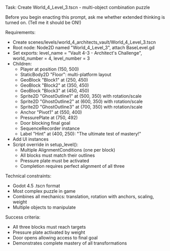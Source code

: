 Task: Create World_4_Level_3.tscn - multi-object combination puzzle

Before you begin enacting this prompt, ask me whether extended thinking is turned on.  (Tell me it should be ON!)

Requirements:
- Create scenes/levels/world_4_architects_vault/World_4_Level_3.tscn
- Root node: Node2D named "World_4_Level_3", attach BaseLevel.gd
- Set exports: level_name = "Vault 4-3 - Architect's Challenge", world_number = 4, level_number = 3
- Children:
  - Player at position (150, 500)
  - StaticBody2D "Floor": multi-platform layout
  - GeoBlock "Block1" at (250, 450)
  - GeoBlock "Block2" at (350, 450)
  - GeoBlock "Block3" at (450, 450)
  - Sprite2D "GhostOutline1" at (500, 350) with rotation/scale
  - Sprite2D "GhostOutline2" at (600, 350) with rotation/scale
  - Sprite2D "GhostOutline3" at (700, 350) with rotation/scale
  - Anchor "Pivot1" at (550, 400)
  - PressurePlate at (750, 492)
  - Door blocking final goal
  - SequenceRecorder instance
  - Label "Hint" at (400, 250): "The ultimate test of mastery!"
- Add UI instances
- Script override in setup_level():
  - Multiple AlignmentConditions (one per block)
  - All blocks must match their outlines
  - Pressure plate must be activated
  - Completion requires perfect alignment of all three

Technical constraints:
- Godot 4.5 .tscn format
- Most complex puzzle in game
- Combines all mechanics: translation, rotation with anchors, scaling, weight
- Multiple objects to manipulate

Success criteria:
- All three blocks must reach targets
- Pressure plate activated by weight
- Door opens allowing access to final goal
- Demonstrates complete mastery of all transformations
